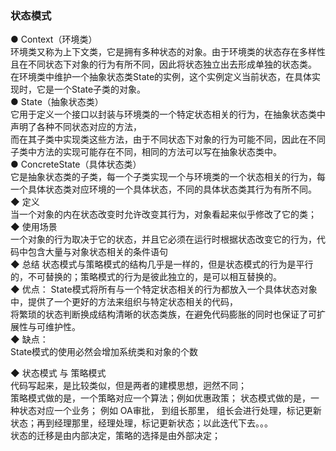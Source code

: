 ### 状态模式 
● Context（环境类）  
环境类又称为上下文类，它是拥有多种状态的对象。由于环境类的状态存在多样性且在不同状态下对象的行为有所不同，因此将状态独立出去形成单独的状态类。  
在环境类中维护一个抽象状态类State的实例，这个实例定义当前状态，在具体实现时，它是一个State子类的对象。  
● State（抽象状态类）  
它用于定义一个接口以封装与环境类的一个特定状态相关的行为，在抽象状态类中声明了各种不同状态对应的方法，  
而在其子类中实现类这些方法，由于不同状态下对象的行为可能不同，因此在不同子类中方法的实现可能存在不同，相同的方法可以写在抽象状态类中。  
● ConcreteState（具体状态类）  
它是抽象状态类的子类，每一个子类实现一个与环境类的一个状态相关的行为，每一个具体状态类对应环境的一个具体状态，不同的具体状态类其行为有所不同。  
◆ 定义  
当一个对象的内在状态改变时允许改变其行为，对象看起来似乎修改了它的类；  
◆ 使用场景  
一个对象的行为取决于它的状态，并且它必须在运行时根据状态改变它的行为，代码中包含大量与对象状态相关的条件语句  
◆ 总结
状态模式与策略模式的结构几乎是一样的，但是状态模式的行为是平行的，不可替换的；策略模式的行为是彼此独立的，是可以相互替换的。  
◆ 优点：
State模式将所有与一个特定状态相关的行为都放入一个具体状态对象中，提供了一个更好的方法来组织与特定状态相关的代码，  
将繁琐的状态判断换成结构清晰的状态类族，在避免代码膨胀的同时也保证了可扩展性与可维护性。  
◆ 缺点：  
State模式的使用必然会增加系统类和对象的个数  

◆ 状态模式 与 策略模式  
代码写起来，是比较类似，但是两者的建模思想，迥然不同；  
策略模式做的是，一个策略对应一个算法；例如优惠政策；
状态模式做的是，一种状态对应一个业务； 例如 OA审批， 到组长那里， 组长会进行处理，标记更新状态；再到经理那里，经理处理，标记更新状态；以此迭代下去。。。   
状态的迁移是由内部决定，策略的选择是由外部决定；  
